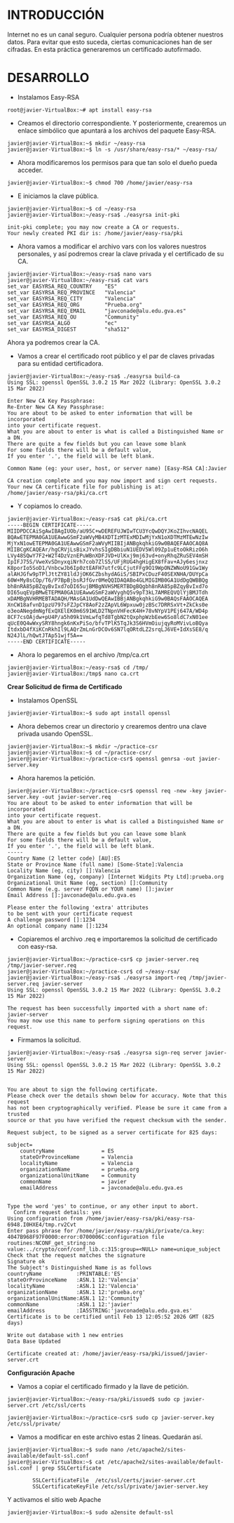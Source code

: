 
# INTRODUCCIÓN
Internet no es un canal seguro. Cualquier persona podría obtener nuestros datos. Para evitar que esto suceda, ciertas comunicaciones han de ser cifradas. En esta práctica generaremos un certificado autofirmado.


# DESARROLLO
- Instalamos Easy-RSA
```
root@javier-VirtualBox:~# apt install easy-rsa
```

- Creamos el directorio correspondiente. Y posteriormente, crearemos un enlace simbólico que apuntará a los archivos del paquete Easy-RSA.
```
javier@javier-VirtualBox:~$ mkdir ~/easy-rsa
javier@javier-VirtualBox:~$ ln -s /usr/share/easy-rsa/* ~/easy-rsa/
```

- Ahora modificaremos los permisos para que tan solo el dueño pueda acceder.
```
javier@javier-VirtualBox:~$ chmod 700 /home/javier/easy-rsa
```

- E iniciamos la clave pública.
```
javier@javier-VirtualBox:~$ cd ~/easy-rsa
javier@javier-VirtualBox:~/easy-rsa$ ./easyrsa init-pki

init-pki complete; you may now create a CA or requests.
Your newly created PKI dir is: /home/javier/easy-rsa/pki
```

- Ahora vamos a modificar el archivo vars con los valores nuestros personales, y así podremos crear la clave privada y el certificado de su CA.
```
javier@javier-VirtualBox:~/easy-rsa$ nano vars
javier@javier-VirtualBox:~/easy-rsa$ cat vars
set_var EASYRSA_REQ_COUNTRY    "ES"
set_var EASYRSA_REQ_PROVINCE   "Valencia"
set_var EASYRSA_REQ_CITY       "Valencia"
set_var EASYRSA_REQ_ORG        "Prueba.org"
set_var EASYRSA_REQ_EMAIL      "javconade@alu.edu.gva.es"
set_var EASYRSA_REQ_OU         "Community"
set_var EASYRSA_ALGO           "ec"
set_var EASYRSA_DIGEST         "sha512"
```

Ahora ya podremos crear la CA.

- Vamos a crear el certificado root público y el par de claves privadas para su entidad certificadora.
```
javier@javier-VirtualBox:~/easy-rsa$ ./easyrsa build-ca
Using SSL: openssl OpenSSL 3.0.2 15 Mar 2022 (Library: OpenSSL 3.0.2 15 Mar 2022)

Enter New CA Key Passphrase: 
Re-Enter New CA Key Passphrase: 
You are about to be asked to enter information that will be incorporated
into your certificate request.
What you are about to enter is what is called a Distinguished Name or a DN.
There are quite a few fields but you can leave some blank
For some fields there will be a default value,
If you enter '.', the field will be left blank.

Common Name (eg: your user, host, or server name) [Easy-RSA CA]:Javier

CA creation complete and you may now import and sign cert requests.
Your new CA certificate file for publishing is at:
/home/javier/easy-rsa/pki/ca.crt
```

- Y copiamos lo creado.
```
javier@javier-VirtualBox:~/easy-rsa$ cat pki/ca.crt 
-----BEGIN CERTIFICATE-----
MIIDPDCCAiSgAwIBAgIUOb/aU95C+wDEREFUJWIwTCU3YcQwDQYJKoZIhvcNAQEL
BQAwETEPMA0GA1UEAwwGSmF2aWVyMB4XDTIzMTExMDIwMjYxN1oXDTMzMTEwNzIw
MjYxN1owETEPMA0GA1UEAwwGSmF2aWVyMIIBIjANBgkqhkiG9w0BAQEFAAOCAQ8A
MIIBCgKCAQEAr/hgCRVjLsBixJYvhsSIgDBbiuN1UEDV5Wl09Zp1uEtoOkRizO6h
LVy48SQwY7F2+W2T4DzVznEPuWBnXDFJVD+UlKxj9mj63vd+onyRhqZRuSEV4mSH
IpIFJ75S/VweXvSDnyxqiNrh7cob7ZlS5/UFjRUG4hgHigEX8fFav+AJy6esjnxz
K8porIo5SoD1/VnbcwJb6Ip0ztEAFH7utfc9LCjutFFg9O19WpONZWNoU91Gw1Wy
alAHJGfw9pTPlJttZY81ldJjOK6CZbshydAGiS/SBIPxCDuzF40SEXNHA/DUYpCa
60W+My8sCOp/T6/P7BpBjbsRJfGvr0MeQQIDAQABo4GLMIGIMB0GA1UdDgQWBBQg
bh8nRA85pBZqyBvIxd7oDI65ujBMBgNVHSMERTBDgBQgbh8nRA85pBZqyBvIxd7o
DI65uqEVpBMwETEPMA0GA1UEAwwGSmF2aWVyghQ5v9pT3kL7AMREQVQlYjBMJTdh
xDAMBgNVHRMEBTADAQH/MAsGA1UdDwQEAwIBBjANBgkqhkiG9w0BAQsFAAOCAQEA
XnCW18afvnD1pzU797sFZJpCY8AoF2zZApVL6Wpxuw0jzBSc7DRRSxVt+ZkCks0e
o3eoANegdmNgfExQXElEK0m6S91WLD2TNpnVHFecK4H+78vNYpV1PEj647A/WD4p
8CF7csOAjdw+pU4P/a5h09k1VmLwfqTd8TgbN2tQxphpWzbEew6So8ldC7xN01ee
qUcE0Q4wWxySRY8hngk6nKxPiSo/bfvTPlK5TqJk3S6HVmOiujqyRoMVivLoBQya
ItdxbD4fXiKCnRkhIl9LAQrZmLnGrDCOv6SN7lqORtdLZ2srqLJ6VE+IdXsSE8/q
N24JlL/hQwtJTAp51wjf5A==
-----END CERTIFICATE-----
```

- Ahora lo pegaremos en el archivo /tmp/ca.crt
```
javier@javier-VirtualBox:~/easy-rsa$ cd /tmp/
javier@javier-VirtualBox:/tmp$ nano ca.crt
```

**Crear Solicitud de firma de Certificado**
- Instalamos OpenSSL
```
javier@javier-VirtualBox:~$ sudo apt install openssl
```

- Ahora debemos crear un directorio y crearemos dentro una clave privada usando OpenSSL. 
```
javier@javier-VirtualBox:~$ mkdir ~/practice-csr
javier@javier-VirtualBox:~$ cd ~/practice-csr/
javier@javier-VirtualBox:~/practice-csr$ openssl genrsa -out javier-server.key
```

- Ahora haremos la petición.
```
javier@javier-VirtualBox:~/practice-csr$ openssl req -new -key javier-server.key -out javier-server.req
You are about to be asked to enter information that will be incorporated
into your certificate request.
What you are about to enter is what is called a Distinguished Name or a DN.
There are quite a few fields but you can leave some blank
For some fields there will be a default value,
If you enter '.', the field will be left blank.
-----
Country Name (2 letter code) [AU]:ES
State or Province Name (full name) [Some-State]:Valencia
Locality Name (eg, city) []:Valencia
Organization Name (eg, company) [Internet Widgits Pty Ltd]:prueba.org
Organizational Unit Name (eg, section) []:Community
Common Name (e.g. server FQDN or YOUR name) []:javier
Email Address []:javconade@alu.edu.gva.es

Please enter the following 'extra' attributes
to be sent with your certificate request
A challenge password []:1234
An optional company name []:1234

```

- Copiaremos el archivo .req e importaremos la solicitud de certificado con easy-rsa.
```
javier@javier-VirtualBox:~/practice-csr$ cp javier-server.req /tmp/javier-server.req
javier@javier-VirtualBox:~/practice-csr$ cd ~/easy-rsa/
javier@javier-VirtualBox:~/easy-rsa$ ./easyrsa import-req /tmp/javier-server.req javier-server
Using SSL: openssl OpenSSL 3.0.2 15 Mar 2022 (Library: OpenSSL 3.0.2 15 Mar 2022)

The request has been successfully imported with a short name of: javier-server
You may now use this name to perform signing operations on this request.
```

- Firmamos la solicitud.
```
javier@javier-VirtualBox:~/easy-rsa$ ./easyrsa sign-req server javier-server
Using SSL: openssl OpenSSL 3.0.2 15 Mar 2022 (Library: OpenSSL 3.0.2 15 Mar 2022)


You are about to sign the following certificate.
Please check over the details shown below for accuracy. Note that this request
has not been cryptographically verified. Please be sure it came from a trusted
source or that you have verified the request checksum with the sender.

Request subject, to be signed as a server certificate for 825 days:

subject=
    countryName               = ES
    stateOrProvinceName       = Valencia
    localityName              = Valencia
    organizationName          = prueba.org
    organizationalUnitName    = Community
    commonName                = javier
    emailAddress              = javconade@alu.edu.gva.es


Type the word 'yes' to continue, or any other input to abort.
  Confirm request details: yes
Using configuration from /home/javier/easy-rsa/pki/easy-rsa-6948.I0HXE4/tmp.rv2Cvt
Enter pass phrase for /home/javier/easy-rsa/pki/private/ca.key:
4047B968F97F0000:error:0700006C:configuration file routines:NCONF_get_string:no value:../crypto/conf/conf_lib.c:315:group=<NULL> name=unique_subject
Check that the request matches the signature
Signature ok
The Subject's Distinguished Name is as follows
countryName           :PRINTABLE:'ES'
stateOrProvinceName   :ASN.1 12:'Valencia'
localityName          :ASN.1 12:'Valencia'
organizationName      :ASN.1 12:'prueba.org'
organizationalUnitName:ASN.1 12:'Community'
commonName            :ASN.1 12:'javier'
emailAddress          :IA5STRING:'javconade@alu.edu.gva.es'
Certificate is to be certified until Feb 13 12:05:52 2026 GMT (825 days)

Write out database with 1 new entries
Data Base Updated

Certificate created at: /home/javier/easy-rsa/pki/issued/javier-server.crt
```

**Configuración Apache**
- Vamos a copiar el certificado firmado y la llave de petición.
```
javier@javier-VirtualBox:~/easy-rsa/pki/issued$ sudo cp javier-server.crt /etc/ssl/certs

javier@javier-VirtualBox:~/practice-csr$ sudo cp javier-server.key /etc/ssl/private/
```

- Vamos a modificar en este archivo estas 2 líneas. Quedarán así.
```
javier@javier-VirtualBox:~$ sudo nano /etc/apache2/sites-available/default-ssl.conf 
javier@javier-VirtualBox:~$ cat /etc/apache2/sites-available/default-ssl.conf | grep SSLCertificate 
		
		SSLCertificateFile	/etc/ssl/certs/javier-server.crt
		SSLCertificateKeyFile /etc/ssl/private/javier-server.key
```

Y activamos el sitio web Apache
```
javier@javier-VirtualBox:~$ sudo a2ensite default-ssl
```




